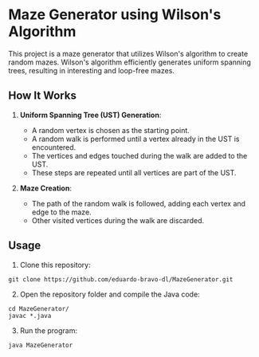 # Maze Generator using Wilson's Algorithm

This project is a maze generator that utilizes Wilson's algorithm to create random mazes. Wilson's algorithm efficiently generates uniform spanning trees, resulting in interesting and loop-free mazes.

## How It Works

1. **Uniform Spanning Tree (UST) Generation**:
   - A random vertex is chosen as the starting point.
   - A random walk is performed until a vertex already in the UST is encountered.
   - The vertices and edges touched during the walk are added to the UST.
   - These steps are repeated until all vertices are part of the UST.

2. **Maze Creation**:
   - The path of the random walk is followed, adding each vertex and edge to the maze.
   - Other visited vertices during the walk are discarded.

## Usage

1. Clone this repository:
```
git clone https://github.com/eduardo-bravo-dl/MazeGenerator.git
```

2. Open the repository folder and compile the Java code:
```
cd MazeGenerator/
javac *.java
```

3. Run the program:
```
java MazeGenerator
```
